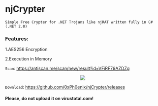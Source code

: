 # njCrypter
```Simple Free Crypter for .NET Trojans like njRAT written fully in C#(.NET 2.0)```

### Features:

1.AES256 Encryption

2.Execution in Memory

```Scan```: https://antiscan.me/scan/new/result?id=VFiRF79AZDZg

<p align="center">
  <img src="Scan/Scan.png">
</p>

```Download```: https://github.com/0xPh0enix/njCrypter/releases

#### Please, do not upload it on virustotal.com!
